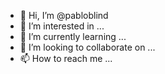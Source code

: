 - 👋 Hi, I’m @pabloblind
- 👀 I’m interested in ...
- 🌱 I’m currently learning ...
- 💞️ I’m looking to collaborate on ...
- 📫 How to reach me ...

<!---
pabloblind/pabloblind is a ✨ special ✨ repository because its `README.md` (this file) appears on your GitHub profile.
You can click the Preview link to take a look at your changes.
--->
